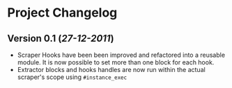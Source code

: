 # Project Changelog

## Version 0.1 (*27-12-2011*)

- Scraper Hooks have been been improved and refactored into a reusable module. It is now possible to set
  more than one block for each hook.
- Extractor blocks and hooks handles are now run within the actual scraper's scope using `#instance_exec`

